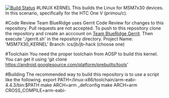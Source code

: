 [![Build Status](http://jenkins.teamblueridge.com/job/msm7x30-kernel-primoc/badge/icon)](http://jenkins.teamblueridge.com/job/msm7x30-kernel-primoc/)
#LINUX KERNEL
This builds the Linux for MSM7x30 devices. In this scenario, specifically for the HTC One V (primou/c).

#Code Review
Team BlueRidge uses Gerrit Code Review for changes to this repository. Pull requests are not accepted. To push to this repository clone the repository and create an acccount on [Team BlueRidge Gerrit](http://gerrit.teamblueridge.com). Then execute './gerrit.sh' in the repository directory.
Project Name: 'MSM7X30_KERNEL'
Branch: ics/jb/jb-hack (choose one)

#Toolchain
You need the proper toolchain from AOSP to build this kernel. You can get it using 'git clone https://android.googlesource.com/platform/prebuilts/tools'

#Building
The recommended way to build this repository is to use a script like the following.
    export PATH=<path to toolchain repo>/linux-x86/toolchain/arm-eabi-4.4.3/bin:$PATH
    make ARCH=arm <device>_defconfig
    make ARCH=arm CROSS_COMPILE=arm-eabi-
